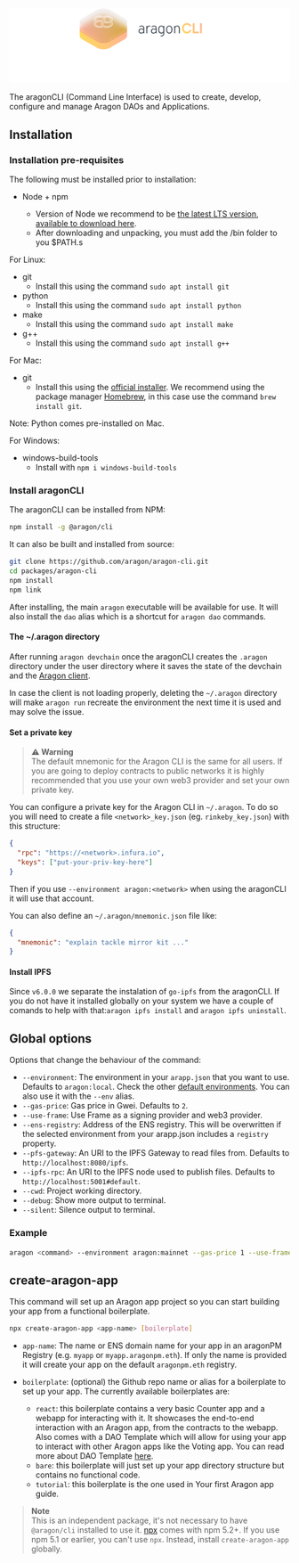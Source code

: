 ![aragonCLI logo](/docs/assets/brand/aragoncli.png)

The aragonCLI (Command Line Interface) is used to create, develop, configure and manage Aragon DAOs and Applications.

## Installation

### Installation pre-requisites

The following must be installed prior to installation:

- Node + npm

  - Version of Node we recommend to be [the latest LTS version, available to download here](https://nodejs.org/en/).
  - After downloading and unpacking, you must add the /bin folder to you \$PATH.s

For Linux:

- git
  - Install this using the command `sudo apt install git`
- python
  - Install this using the command `sudo apt install python`
- make
  - Install this using the command `sudo apt install make`
- g++
  - Install this using the command `sudo apt install g++`

For Mac:

- git
  - Install this using the [official installer](http://sourceforge.net/projects/git-osx-installer/). We recommend using the package manager [Homebrew](https://brew.sh), in this case use the command `brew install git`.

Note: Python comes pre-installed on Mac.

For Windows:

- windows-build-tools
  - Install with `npm i windows-build-tools`

### Install aragonCLI

The aragonCLI can be installed from NPM:

```sh
npm install -g @aragon/cli
```

It can also be built and installed from source:

```sh
git clone https://github.com/aragon/aragon-cli.git
cd packages/aragon-cli
npm install
npm link
```

After installing, the main `aragon` executable will be available for use. It will also install the `dao` alias which is a shortcut for `aragon dao` commands.

#### The ~/.aragon directory

After running `aragon devchain` once the aragonCLI creates the `.aragon` directory under the user directory where it saves the state of the devchain and the [Aragon client](client.md).

In case the client is not loading properly, deleting the `~/.aragon` directory will make `aragon run` recreate the environment the next time it is used and may solve the issue.

#### Set a private key

> **⚠️ Warning**<br>
> The default mnemonic for the Aragon CLI is the same for all users. If you are going to deploy contracts to public networks it is highly recommended that you use your own web3 provider and set your own private key.

You can configure a private key for the Aragon CLI in `~/.aragon`. To do so you will need to create a file `<network>_key.json` (eg. `rinkeby_key.json`) with this structure:

```json
{
  "rpc": "https://<network>.infura.io",
  "keys": ["put-your-priv-key-here"]
}
```

Then if you use `--environment aragon:<network>` when using the aragonCLI it will use that account.

You can also define an `~/.aragon/mnemonic.json` file like:

```json
{
  "mnemonic": "explain tackle mirror kit ..."
}
```

#### Install IPFS

Since `v6.0.0` we separate the instalation of `go-ipfs` from the aragonCLI. If you do not have it installed globally on your system we have a couple of comands to help with that:`aragon ipfs install` and `aragon ipfs uninstall`.

## Global options

Options that change the behaviour of the command:

- `--environment`: The environment in your `arapp.json` that you want to use. Defaults to `aragon:local`. Check the other [default environments](/docs/cli-global-confg.html#example). You can also use it with the `--env` alias.
- `--gas-price`: Gas price in Gwei. Defaults to `2`.
- `--use-frame`: Use Frame as a signing provider and web3 provider.
- `--ens-registry`: Address of the ENS registry. This will be overwritten if the selected environment from your arapp.json includes a `registry` property.
- `--pfs-gateway`: An URI to the IPFS Gateway to read files from. Defaults to `http://localhost:8080/ipfs`.
- `--ipfs-rpc`: An URI to the IPFS node used to publish files. Defaults to `http://localhost:5001#default`.
- `--cwd`: Project working directory.
- `--debug`: Show more output to terminal.
- `--silent`: Silence output to terminal.

### Example

```sh
aragon <command> --environment aragon:mainnet --gas-price 1 --use-frame --debug
```

## create-aragon-app

This command will set up an Aragon app project so you can start building your app from a functional boilerplate.

```sh
npx create-aragon-app <app-name> [boilerplate]
```

- `app-name`: The name or ENS domain name for your app in an aragonPM Registry (e.g. `myapp` or `myapp.aragonpm.eth`). If only the name is provided it will create your app on the default `aragonpm.eth` registry.

- `boilerplate`: (optional) the Github repo name or alias for a boilerplate to set up your app. The currently available boilerplates are:
  - `react`: this boilerplate contains a very basic Counter app and a webapp for interacting with it. It showcases the end-to-end interaction with an Aragon app, from the contracts to the webapp. Also comes with a DAO Template which will allow for using your app to interact with other Aragon apps like the Voting app. You can read more about DAO Template [here](templates-intro.md).
  - `bare`: this boilerplate will just set up your app directory structure but contains no functional code.
  - `tutorial`: this boilerplate is the one used in Your first Aragon app guide.

> **Note**<br>
> This is an independent package, it's not necessary to have `@aragon/cli` installed to use it.
> [npx](https://medium.com/@maybekatz/introducing-npx-an-npm-package-runner-55f7d4bd282b) comes with npm 5.2+. If you use npm 5.1 or earlier, you can't use `npx`. Instead, install `create-aragon-app` globally.
